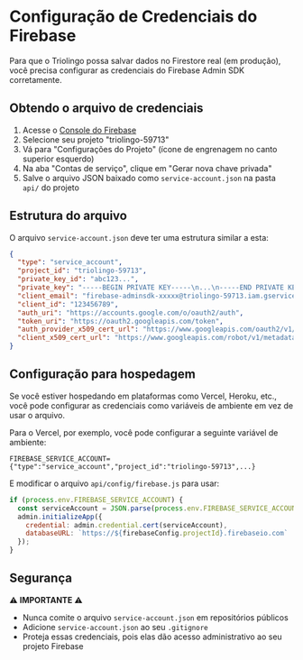 # Configuração de Credenciais do Firebase

Para que o Triolingo possa salvar dados no Firestore real (em produção), você precisa configurar as credenciais do Firebase Admin SDK corretamente.

## Obtendo o arquivo de credenciais

1. Acesse o [Console do Firebase](https://console.firebase.google.com/)
2. Selecione seu projeto "triolingo-59713"
3. Vá para "Configurações do Projeto" (ícone de engrenagem no canto superior esquerdo)
4. Na aba "Contas de serviço", clique em "Gerar nova chave privada"
5. Salve o arquivo JSON baixado como `service-account.json` na pasta `api/` do projeto

## Estrutura do arquivo

O arquivo `service-account.json` deve ter uma estrutura similar a esta:

```json
{
  "type": "service_account",
  "project_id": "triolingo-59713",
  "private_key_id": "abc123...",
  "private_key": "-----BEGIN PRIVATE KEY-----\n...\n-----END PRIVATE KEY-----\n",
  "client_email": "firebase-adminsdk-xxxxx@triolingo-59713.iam.gserviceaccount.com",
  "client_id": "123456789",
  "auth_uri": "https://accounts.google.com/o/oauth2/auth",
  "token_uri": "https://oauth2.googleapis.com/token",
  "auth_provider_x509_cert_url": "https://www.googleapis.com/oauth2/v1/certs",
  "client_x509_cert_url": "https://www.googleapis.com/robot/v1/metadata/x509/firebase-adminsdk..."
}
```

## Configuração para hospedagem

Se você estiver hospedando em plataformas como Vercel, Heroku, etc., você pode configurar as credenciais como variáveis de ambiente em vez de usar o arquivo.

Para o Vercel, por exemplo, você pode configurar a seguinte variável de ambiente:

```
FIREBASE_SERVICE_ACCOUNT={"type":"service_account","project_id":"triolingo-59713",...}
```

E modificar o arquivo `api/config/firebase.js` para usar:

```javascript
if (process.env.FIREBASE_SERVICE_ACCOUNT) {
  const serviceAccount = JSON.parse(process.env.FIREBASE_SERVICE_ACCOUNT);
  admin.initializeApp({
    credential: admin.credential.cert(serviceAccount),
    databaseURL: `https://${firebaseConfig.projectId}.firebaseio.com`
  });
}
```

## Segurança

⚠️ **IMPORTANTE** ⚠️
- Nunca comite o arquivo `service-account.json` em repositórios públicos
- Adicione `service-account.json` ao seu `.gitignore`
- Proteja essas credenciais, pois elas dão acesso administrativo ao seu projeto Firebase 